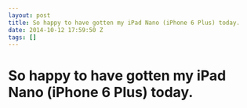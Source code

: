 ```yaml
---
layout: post
title: So happy to have gotten my iPad Nano (iPhone 6 Plus) today.
date: 2014-10-12 17:59:50 Z
tags: []
---
```

# So happy to have gotten my iPad Nano (iPhone 6 Plus) today.

